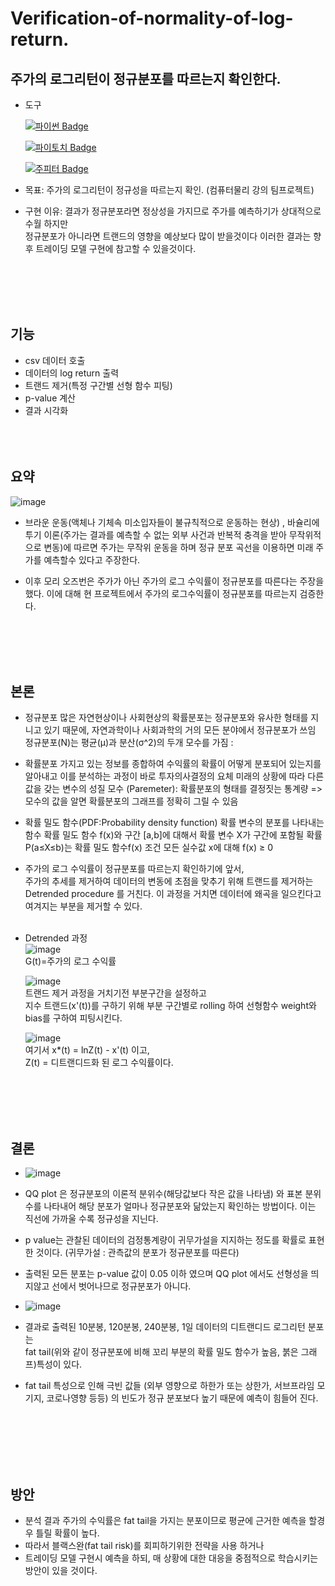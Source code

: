 # Verification-of-normality-of-log-return.
## 주가의 로그리턴이 정규분포를 따르는지 확인한다. 

- 도구
 
    [![파이썬 Badge](https://img.shields.io/badge/python-3776AB?style=flat-square&logo=python&logoColor=white&link=mailto:wjtls01@naver.com)](mailto:wjtls01@naver.com)

    [![파이토치 Badge](https://img.shields.io/badge/pytorch-EE4C2C?style=flat-square&logo=pytorch&logoColor=white&link=mailto:wjtls01@naver.com)](mailto:wjtls01@naver.com)

    [![주피터 Badge](https://img.shields.io/badge/jupyter-F37626?style=flat-square&logo=jupyter&logoColor=white&link=mailto:wjtls01@naver.com)](mailto:wjtls01@naver.com)

- 목표: 주가의 로그리턴이 정규성을 따르는지 확인. (컴퓨터물리 강의 팀프로젝트)

- 구현 이유: 결과가 정규분포라면 정상성을 가지므로 주가를 예측하기가 상대적으로 수월 하지만 <br/>
          정규분포가 아니라면 트랜드의 영향을 예상보다 많이 받을것이다 이러한 결과는 향후 트레이딩 모델 구현에 참고할 수 있을것이다.
  
<br/><br/><br/><br/>


## 기능
  - csv 데이터 호출
  - 데이터의 log return 출력
  - 트랜드 제거(특정 구간별 선형 함수 피팅)
  - p-value 계산
  - 결과 시각화
  <br/><br/><br/><br/>


## 요약
  ![image](https://user-images.githubusercontent.com/60399060/146669544-09f4ef93-88ef-4c30-b04f-b1a489e292de.png)

   - 브라운 운동(액체나 기체속 미소입자들이 불규칙적으로 운동하는 현상) ,
      바슐리에 투기 이론(주가는 결과를 예측할 수 없는 외부 사건과 반복적 충격을 받아 무작위적으로 변동)에 따르면 
      주가는 무작위 운동을 하며 정규 분포 곡선을 이용하면 미래 주가를 예측할수 있다고 주장한다. 
      
   - 이후 모리 오즈번은 주가가 아닌 주가의 로그 수익률이 정규분포를 따른다는 주장을 했다. 
      이에 대해 현 프로젝트에서 주가의 로그수익률이 정규분포를 따르는지 검증한다.
      

  <br/><br/><br/><br/>


## 본론
  - 정규분포 
    많은 자연현상이나 사회현상의 확률분포는 정규분포와 유사한 형태를 지니고 있기 때문에, 자연과학이나 사회과학의 거의 모든 분야에서 정규분포가 쓰임
    정규분포(N)는 평균(μ)과 분산(σ^2)의 두개 모수를 가짐 :
    
  - 확률분포 
    가지고 있는 정보를 종합하여 수익률의 확률이 어떻게 분포되어 있는지를 알아내고 이를 분석하는 과정이 바로 투자의사결정의 요체
    미래의 상황에 따라 다른 값을 갖는 변수의 성질
    모수 (Paremeter): 확률분포의 형태를 결정짓는 통계량 
    => 모수의 값을 알면 확률분포의 그래프를 정확히 그릴 수 있음
    
  - 확률 밀도 함수(PDF:Probability density function)
    확률 변수의 분포를 나타내는 함수
    확률 밀도 함수 f(x)와 구간 [a,b]에 대해서 확률 변수 X가 구간에 포함될 확률 P(a≤X≤b)는 
    확률 밀도 함수f(x) 조건
    모든 실수값 x에 대해 f(x) ≥ 0
 

 - 주가의 로그 수익률이 정규분포를 따르는지 확인하기에 앞서, <br/>
   주가의 추세를 제거하여 데이터의 변동에 초점을 맞추기 위해 트랜드를 제거하는 Detrended procedure 를 거친다.
   이 과정을 거치면 데이터에 왜곡을 일으킨다고 여겨지는 부분을 제거할 수 있다.<br/><br/>
   
 - Detrended 과정<br/>
   ![image](https://user-images.githubusercontent.com/60399060/146667054-0d3b15d7-769d-41be-a7dd-6cf8975e8657.png)<br/>
   G(t)=주가의 로그 수익률
   
   ![image](https://user-images.githubusercontent.com/60399060/146667060-ba3256e8-5458-4590-8383-39c9b74821d4.png)<br/>
   트랜드 제거 과정을 거치기전 부분구간을 설정하고<br/>
   지수 트랜드(x'(t))를 구하기 위해 부분 구간별로 rolling 하여 선형함수 weight와 bias를 구하여 피팅시킨다.
   
   ![image](https://user-images.githubusercontent.com/60399060/146667083-78ab7987-69c7-4d53-b2d2-926ec5163d11.png)<br/>
   여기서 x*(t) = lnZ(t) - x'(t) 이고,<br/>
   Z(t) = 디트랜디드화 된 로그 수익률이다.
   
   
   
  <br/><br/><br/><br/>

 
## 결론 
  - ![image](https://user-images.githubusercontent.com/60399060/146708903-12865ba3-8c23-439a-8550-9e4ff7493344.png)
  -  QQ plot 은 정규분포의 이론적 분위수(해당값보다 작은 값을 나타냄) 와 표본 분위수를 나타내어 해당 분포가 얼마나 정규분포와 닮았는지 확인하는 방법이다. 이는 직선에 가까울 수록 정규성을 지닌다.
  -  p value는 관찰된 데이터의 검정통계량이 귀무가설을 지지하는 정도를 확률로 표현한 것이다.
     (귀무가설 : 관측값의 분포가 정규분포를 따른다)
    
  - 출력된 모든 분포는 p-value 값이 0.05 이하 였으며 QQ plot 에서도 선형성을 띄지않고 선에서 벗어나므로 정규분포가 아니다.

  - ![image](https://user-images.githubusercontent.com/60399060/146700305-be1873e9-520e-4b27-b0b5-ffc922227336.png)
  - 결과로 출력된 10분봉, 120분봉, 240분봉, 1일 데이터의 디트랜디드 로그리턴 분포는 <br/>
    fat tail(위와 같이 정규분포에 비해 꼬리 부분의 확률 밀도 함수가 높음, 붉은 그래프)특성이 있다.
  - fat tail 특성으로 인해 극빈 값들 (외부 영향으로 하한가 또는 상한가, 서브프라임 모기지, 코로나영향 등등) 의 빈도가 
    정규 분포보다 높기 때문에 예측이 힘들어 진다.
  
  <br/><br/><br/><br/><br/>
  

## 방안
  - 분석 결과 주가의 수익률은 fat tail을 가지는 분포이므로 평균에 근거한 예측을 할경우 틀릴 확률이 높다.
  - 따라서 블랙스완(fat tail risk)를 회피하기위한 전략을 사용 하거나
  - 트레이딩 모델 구현시 예측을 하되, 매 상황에 대한 대응을 중점적으로 학습시키는 방안이 있을 것이다.

